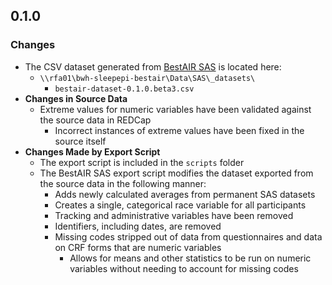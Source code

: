 ## 0.1.0

### Changes
- The CSV dataset generated from [BestAIR SAS](https://github.com/sleepepi/bestair-sas) is located here:
  - `\\rfa01\bwh-sleepepi-bestair\Data\SAS\_datasets\`
    - `bestair-dataset-0.1.0.beta3.csv`
- **Changes in Source Data**
  - Extreme values for numeric variables have been validated against the source data in REDCap
    - Incorrect instances of extreme values have been fixed in the source itself
- **Changes Made by Export Script**
  - The export script is included in the `scripts` folder
  - The BestAIR SAS export script modifies the dataset exported from the source data in the following manner:
    - Adds newly calculated averages from permanent SAS datasets
    - Creates a single, categorical race variable for all participants
    - Tracking and administrative variables have been removed
    - Identifiers, including dates, are removed
    - Missing codes stripped out of data from questionnaires and data on CRF forms that are numeric variables
      - Allows for means and other statistics to be run on numeric variables without needing to account for missing codes
